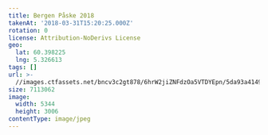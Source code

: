 ```yaml
---
title: Bergen Påske 2018
takenAt: '2018-03-31T15:20:25.000Z'
rotation: 0
license: Attribution-NoDerivs License
geo:
  lat: 60.398225
  lng: 5.326613
tags: []
url: >-
  //images.ctfassets.net/bncv3c2gt878/6hrW2jiZNFdzOa5VTDYEpn/5da93a4149b75355fef2fb95366bf378/bergen-pske-2018_41134495512_o
size: 7113062
image:
  width: 5344
  height: 3006
contentType: image/jpeg
---
```


